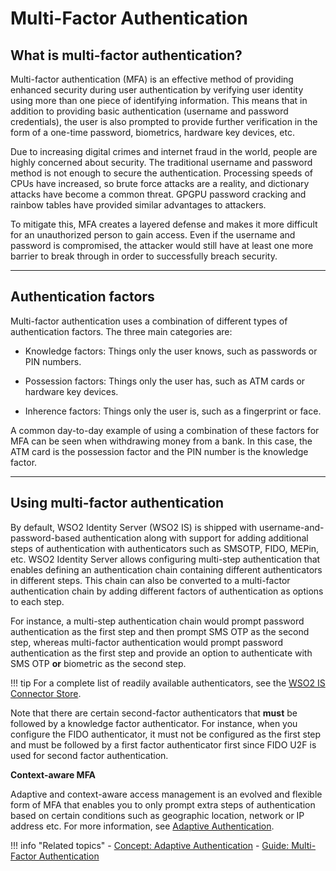 # Multi-Factor Authentication

## What is multi-factor authentication?

Multi-factor authentication (MFA) is an effective method of providing enhanced security during user authentication by verifying user identity using more than one piece of identifying information. This means that in addition to providing basic authentication (username and password credentials), the user is also prompted to provide further verification in the form of a one-time password, biometrics, hardware key devices, etc. 

Due to increasing digital crimes and internet fraud in the world, people are highly concerned about security. The traditional username and password method is not enough to secure the authentication. Processing speeds of CPUs have increased, so brute force attacks are a reality, and dictionary attacks have become a common threat. GPGPU password cracking and rainbow tables have provided similar advantages to attackers.

To mitigate this, MFA creates a layered defense and makes it more difficult for an unauthorized person to gain access. Even if the username and password is compromised, the attacker would still have at least one more barrier to break through in order to successfully breach security. 

---

## Authentication factors

Multi-factor authentication uses a combination of different types of authentication factors. The three main categories are: 

- Knowledge factors: Things only the user knows, such as passwords or PIN numbers.

- Possession factors: Things only the user has, such as ATM cards or hardware key devices.

- Inherence factors: Things only the user is, such as a fingerprint or face.

A common day-to-day example of using a combination of these factors for MFA can be seen when withdrawing money from a bank. In this case, the ATM card is the possession factor and the PIN number is the knowledge factor.

---

## Using multi-factor authentication

By default, WSO2 Identity Server (WSO2 IS) is shipped with username-and-password-based authentication along with support for adding additional steps of authentication with authenticators such as SMSOTP, FIDO, MEPin, etc. WSO2 Identity Server allows configuring multi-step authentication that enables defining an authentication chain containing different authenticators in different steps. This chain can also be converted to a multi-factor authentication chain by adding different factors of authentication as options to each step. 

For instance, a multi-step authentication chain would prompt password authentication as the first step and then prompt SMS OTP as the second step, whereas multi-factor authentication would prompt password authentication as the first step and provide an option to authenticate with SMS OTP **or** biometric as the second step. 

!!! tip
    For a complete list of readily available authenticators, see the [WSO2 IS Connector Store](https://store.wso2.com/store/assets/isconnector/list). 

Note that there are certain second-factor authenticators that **must** be followed by a knowledge factor authenticator. For instance, when you configure the FIDO authenticator, it must not be configured as the first step and must be followed by a first factor authenticator first since FIDO U2F is used for second factor authentication.

**Context-aware MFA**

Adaptive and context-aware access management is an evolved and flexible form of MFA that enables you to only prompt extra steps of authentication based on certain conditions such as geographic location, network or IP address etc. For more information, see [Adaptive Authentication]({{base_path}}/adaptive-authentication).


!!! info "Related topics"
    - [Concept: Adaptive Authentication]({{base_path}}/adaptive-authentication)
    - [Guide: Multi-Factor Authentication]({{base_path}}/guides/mfa/configure-authentication-journey)

